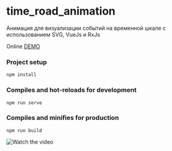 # time_road_animation
Анимация для визуализации событий на временной шкале с использованием SVG, VueJs и RxJs

Online [DEMO](https://DmitriBelski.github.io/time_road_animation)

### Project setup
```
npm install
```

### Compiles and hot-reloads for development
```
npm run serve
```

### Compiles and minifies for production
```
npm run build
```
![Watch the video](usage_example.gif)

